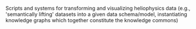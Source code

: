 Scripts and systems for transforming and visualizing heliophysics data (e.g., 'semantically lifting' datasets into a given data schema/model, instantiating knowledge graphs which together constitute the knowledge commons)


